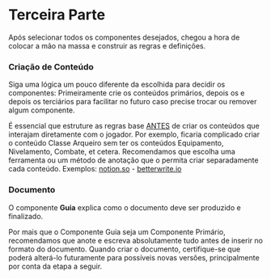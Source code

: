 # Terceira Parte

Após selecionar todos os componentes desejados, chegou a hora de colocar a mão na massa e construir as regras e definições.

### Criação de Conteúdo

Siga uma lógica um pouco diferente da escolhida para decidir os componentes: Primeiramente crie os conteúdos primários, depois os  e depois os terciários para facilitar no futuro caso precise trocar ou remover algum componente.

<warning>
É essencial que estruture as regras base <u>ANTES</u> de criar os conteúdos que interajam diretamente com o jogador. Por exemplo, ficaria complicado criar o conteúdo Classe Arqueiro sem ter os conteúdos Equipamento, Nivelamento, Combate, et cetera.
</warning>

<info>
Recomendamos que escolha uma ferramenta ou um método de anotação que o permita criar separadamente cada conteúdo. Exemplos: <a href="https://notion.so" target="_blank">notion.so</a> - <a href="https://betterwrite.io" target="_blank">betterwrite.io</a>
</info>

### Documento

O componente **Guia** explica como o documento deve ser produzido e finalizado.

<warning>
Por mais que o Componente Guia seja um Componente Primário, recomendamos que anote e escreva absolutamente tudo antes de inserir no formato do documento.
</warning>

<warning>
Quando criar o documento, certifique-se que poderá alterá-lo futuramente para possíveis novas versões, principalmente por conta da etapa a seguir.
</warning>